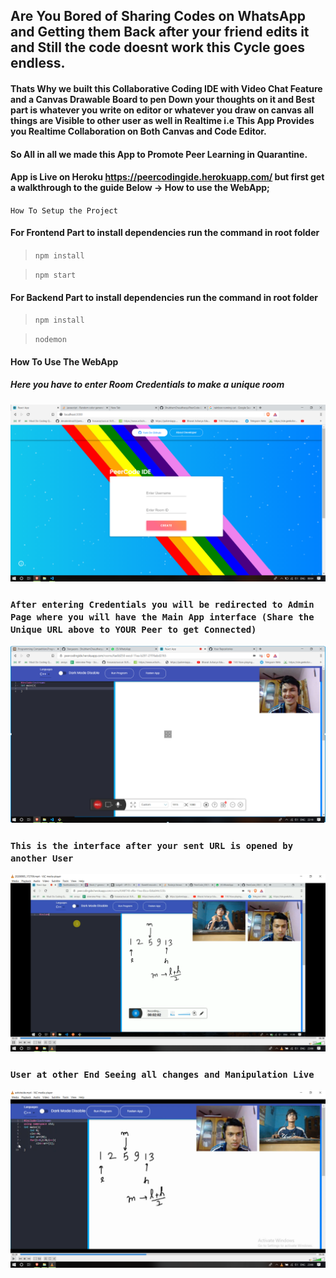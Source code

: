 

## **Are You Bored of Sharing Codes on WhatsApp and Getting them Back after your friend edits it and Still the code doesnt work this Cycle goes endless.**

#### Thats Why we built this Collaborative Coding IDE with Video Chat Feature and a Canvas Drawable Board to pen Down your thoughts on it and Best part is whatever you write on editor or whatever you draw on canvas all things are Visible to other user as well in Realtime i.e This App Provides you Realtime Collaboration on Both Canvas and Code Editor.
#### So All in all we made this App to Promote Peer Learning in Quarantine.

#### App is Live on Heroku https://peercodingide.herokuapp.com/ but first get a walkthrough to the guide Below -> How to use the WebApp;
`How To Setup the Project`

#### For Frontend Part to install dependencies run the command in root folder
> `npm install`

> `npm start`

#### For Backend Part to install dependencies run the command in root folder

> `npm install`

> `nodemon`

#### How To Use The WebApp

##### Here you have to enter Room Credentials to make a unique room 

 ![loading image....](https://github.com/ShubhamChaudharyy/PeerCode_IDE/blob/master/Developement_Shots/Screenshot%20(242).png)
 
### `After entering Credentials you will be redirected to Admin Page where you will have the Main App interface (Share the Unique URL above to YOUR Peer to get Connected)`
  
![loading image....](https://github.com/ShubhamChaudharyy/PeerCode_IDE/blob/master/Developement_Shots/Screenshot%20(248).png)

### `This is the interface after your sent URL is opened by another User`

![loading image....](https://github.com/ShubhamChaudharyy/PeerCode_IDE/blob/master/Developement_Shots/Screenshot%20(252).png)

### `User at other End Seeing all changes and Manipulation Live`

![loading image....](https://github.com/ShubhamChaudharyy/PeerCode_IDE/blob/master/Developement_Shots/Screenshot%20(250).png)




